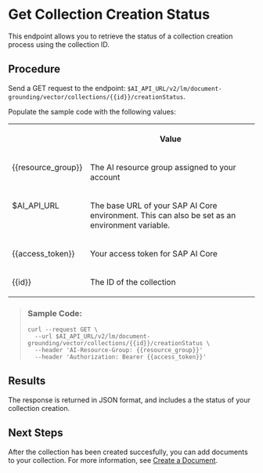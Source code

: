 <!-- copy67161bf03ce24c57a195a8bf83e867bd -->

# Get Collection Creation Status

This endpoint allows you to retrieve the status of a collection creation process using the collection ID.



## Procedure

Send a GET request to the endpoint: `$AI_API_URL/v2/lm/document-grounding/vector/collections/{{id}}/creationStatus`.

Populate the sample code with the following values:


<table>
<tr>
<th valign="top">

 

</th>
<th valign="top">

Value

</th>
</tr>
<tr>
<td valign="top">

\{\{resource\_group\}\}

</td>
<td valign="top">

The AI resource group assigned to your account

</td>
</tr>
<tr>
<td valign="top">

$AI\_API\_URL

</td>
<td valign="top">

The base URL of your SAP AI Core environment. This can also be set as an environment variable.

</td>
</tr>
<tr>
<td valign="top">

\{\{access\_token\}\}

</td>
<td valign="top">

Your access token for SAP AI Core

</td>
</tr>
<tr>
<td valign="top">

\{\{id\}\}

</td>
<td valign="top">

The ID of the collection

</td>
</tr>
</table>

 > ### Sample Code:  
> ```
> curl --request GET \  
>   --url $AI_API_URL/v2/lm/document-grounding/vector/collections/{{id}}/creationStatus \ 
>   --header 'AI-Resource-Group: {{resource_group}}'  
>   --header 'Authorization: Bearer {{access_token}}'  
> ```

 

<a name="copy67161bf03ce24c57a195a8bf83e867bd__result_rbc_dqw_vfc"/>

## Results

The response is returned in JSON format, and includes a the status of your collection creation.



<a name="copy67161bf03ce24c57a195a8bf83e867bd__postreq_u3t_sbz_fgc"/>

## Next Steps

After the collection has been created succesfully, you can add documents to your collection. For more information, see [Create a Document](create-a-document-11348e9.md).

